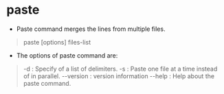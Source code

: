 # paste
- Paste command merges the lines from multiple files.
>paste [options] files-list
- The options of paste command are:
>-d : Specify of a list of delimiters.
-s : Paste one file at a time instead of in parallel.
--version : version information
--help : Help about the paste command.
